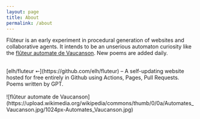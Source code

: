 ```yaml
---
layout: page
title: About
permalink: /about
---
```

Flûteur is an early experiment in procedural generation of websites and collaborative agents. It intends to be an unserious automaton curiosity like the [flûteur automate de Vaucanson](https://fr.wikipedia.org/wiki/Fl%C3%BBteur_automate_de_Vaucanson). New poems are added daily.

<br>
[elh/fluteur ➵](https://github.com/elh/fluteur) – A self-updating website hosted for free entirely in Github using Actions, Pages, Pull Requests. Poems written by GPT.

<br>
<br>
![flûteur automate de Vaucanson](https://upload.wikimedia.org/wikipedia/commons/thumb/0/0a/Automates_Vaucanson.jpg/1024px-Automates_Vaucanson.jpg)
